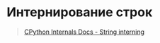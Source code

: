 # Интернирование строк

> [CPython Internals Docs - String interning](https://github.com/python/cpython/blob/main/InternalDocs/string_interning.md)
